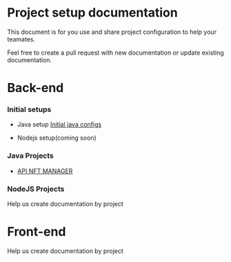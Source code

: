 # Project setup documentation
This document is for you use and share project configuration to help your teamates.

Feel free to create a pull request with new documentation or update existing documentation.

# Back-end
### Initial setups
- Java setup [Initial java configs](./java-projects/java/)

- Nodejs setup(coming soon)

### Java Projects
- [API NFT MANAGER](./java-projects/api-nft-manager/)

### NodeJS Projects
Help us create documentation by project

# Front-end
Help us create documentation by project